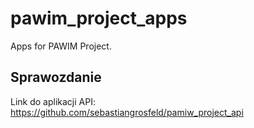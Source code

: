 # pawim_project_apps
Apps for PAWIM Project.

## Sprawozdanie

Link do aplikacji API: https://github.com/sebastiangrosfeld/pamiw_project_api

